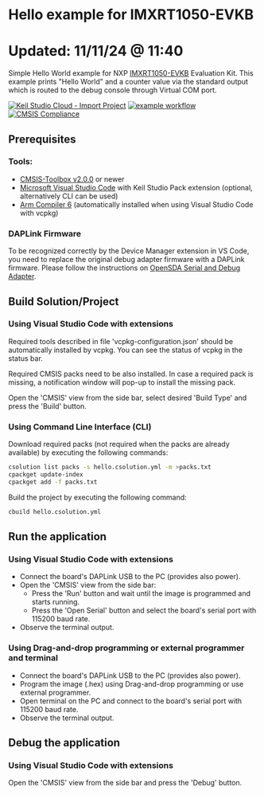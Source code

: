 # Hello example for IMXRT1050-EVKB
# Updated: 11/11/24 @ 11:40

Simple Hello World example for NXP [IMXRT1050-EVKB](https://www.nxp.com/part/IMXRT1050-EVKB#/) Evaluation Kit.
This example prints "Hello World" and a counter value via the standard output which is routed to the debug console through Virtual COM port.

[![Keil Studio Cloud - Import Project](https://img.shields.io/badge/Keil_Studio_Cloud-Import_Project-0091bd?logo=arm&logoColor=0091bd)](https://studio.keil.arm.com/?import=https://github.com/Arm-Examples/Hello_IMXRT1050-EVKB.git)
[![example workflow](https://img.shields.io/github/actions/workflow/status/Arm-Examples/Hello_IMXRT1050-EVKB/ci.yml?logo=arm&logoColor=0091bd&label=Example%20Published)](https://www.keil.arm.com/) 
[![CMSIS Compliance](https://img.shields.io/github/actions/workflow/status/Arm-Examples/Hello_IMXRT1050-EVKB/verify.yml?logo=arm&logoColor=0091bd&label=CMSIS%20Compliance)](https://www.keil.arm.com/cmsis) 

## Prerequisites

### Tools:
 - [CMSIS-Toolbox v2.0.0](https://github.com/Open-CMSIS-Pack/cmsis-toolbox/releases) or newer
 - [Microsoft Visual Studio Code](https://code.visualstudio.com/download) with Keil Studio Pack extension (optional, alternatively CLI can be used)
 - [Arm Compiler 6](https://developer.arm.com/Tools%20and%20Software/Arm%20Compiler%20for%20Embedded) (automatically installed when using Visual Studio Code with vcpkg)

### DAPLink Firmware

To be recognized correctly by the Device Manager extension in VS Code, you need to replace the original debug adapter firmware with a DAPLink firmware. Please follow the instructions on [OpenSDA Serial and Debug Adapter](https://www.nxp.com/design/software/sensor-toolbox/opensda-serial-and-debug-adapter:OPENSDA#MIMXRT1050-EVK).

## Build Solution/Project

### Using Visual Studio Code with extensions

Required tools described in file 'vcpkg-configuration.json' should be automatically installed by vcpkg. You can see the status of vcpkg in the status bar.

Required CMSIS packs need to be also installed. In case a required pack is missing, a notification window will pop-up to install the missing pack.

Open the 'CMSIS' view from the side bar, select desired 'Build Type' and press the 'Build' button.

### Using Command Line Interface (CLI)

Download required packs (not required when the packs are already available) by executing the following commands:
   ```sh
   csolution list packs -s hello.csolution.yml -m >packs.txt
   cpackget update-index
   cpackget add -f packs.txt
   ```
Build the project by executing the following command:
```sh
cbuild hello.csolution.yml
```

## Run the application

### Using Visual Studio Code with extensions

 - Connect the board's DAPLink USB to the PC (provides also power).
 - Open the 'CMSIS' view from the side bar:
   - Press the 'Run' button and wait until the image is programmed and starts running.
   - Press the 'Open Serial' button and select the board's serial port with 115200 baud rate.
 - Observe the terminal output.

 ### Using Drag-and-drop programming or external programmer and terminal

 - Connect the board's DAPLink USB to the PC (provides also power).
 - Program the image (.hex) using Drag-and-drop programming or use external programmer.
 - Open terminal on the PC and connect to the board's serial port with 115200 baud rate.
 - Observe the terminal output.

## Debug the application

### Using Visual Studio Code with extensions

Open the 'CMSIS' view from the side bar and press the 'Debug' button.
